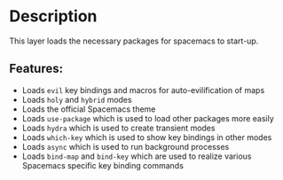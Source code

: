 # Description

This layer loads the necessary packages for spacemacs to start-up.

## Features:

-   Loads `evil` key bindings and macros for auto-evilification of maps
-   Loads `holy` and `hybrid` modes
-   Loads the official Spacemacs theme
-   Loads `use-package` which is used to load other packages more easily
-   Loads `hydra` which is used to create transient modes
-   Loads `which-key` which is used to show key bindings in other modes
-   Loads `async` which is used to run background processes
-   Loads `bind-map` and `bind-key` which are used to realize various
    Spacemacs specific key binding commands
